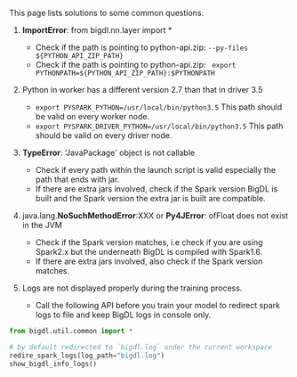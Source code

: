 This page lists solutions to some common questions.

1. __ImportError__: from bigdl.nn.layer import *
    - Check if the path is pointing to python-api.zip: ```--py-files ${PYTHON_API_ZIP_PATH} ```
    - Check if the path is pointing to python-api.zip: ``` export PYTHONPATH=${PYTHON_API_ZIP_PATH}:$PYTHONPATH```

2. Python in worker has a different version 2.7 than that in driver 3.5
    - ```export PYSPARK_PYTHON=/usr/local/bin/python3.5```  This path should be valid on every worker node.
    - ```export PYSPARK_DRIVER_PYTHON=/usr/local/bin/python3.5```  This path should be valid on every driver node.
  
3. __TypeError__: 'JavaPackage' object is not callable
    - Check if every path within the launch script is valid especially the path that ends with jar.
    - If there are extra jars involved, check if the Spark version BigDL is built and the Spark version the extra jar is built are compatible.

4. java.lang.__NoSuchMethodError__:XXX or __Py4JError__: ofFloat does not exist in the JVM
    - Check if the Spark version matches, i.e check if you are using Spark2.x but the underneath BigDL is compiled with Spark1.6.
    - If there are extra jars involved, also check if the Spark version matches.

5. Logs are not displayed properly during the training process.
    - Call the following API before you train your model to redirect spark logs to file and keep BigDL logs in console only.
```python
from bigdl.util.common import *

# by default redirected to `bigdl.log` under the current workspace
redire_spark_logs(log_path="bigdl.log")
show_bigdl_info_logs()
```